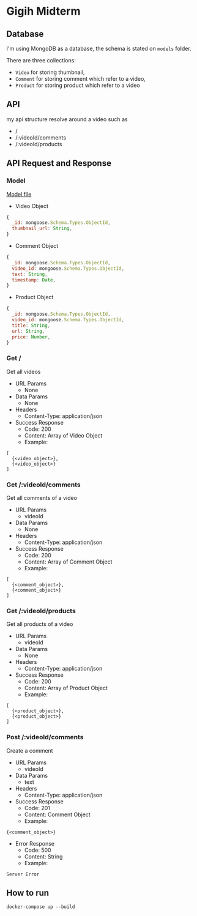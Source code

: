 # Gigih Midterm

## Database

I'm using MongoDB as a database, the schema is stated on `models` folder.

There are three collections:

- `Video` for storing thumbnail,
- `Comment` for storing comment which refer to a video,
- `Product` for storing product which refer to a video

## API

my api structure resolve around a video such as

- /
- /:videoId/comments
- /:videoId/products

## API Request and Response

### Model

[Model file](src/models/model.js)

- Video Object

```js
{
  _id: mongoose.Schema.Types.ObjectId,
  thumbnail_url: String,
}
```

- Comment Object

```js
{
  _id: mongoose.Schema.Types.ObjectId,
  video_id: mongoose.Schema.Types.ObjectId,
  text: String,
  timestamp: Date,
}
```

- Product Object

```js
{
  _id: mongoose.Schema.Types.ObjectId,
  video_id: mongoose.Schema.Types.ObjectId,
  title: String,
  url: String,
  price: Number,
}
```

### Get /

Get all videos

- URL Params
  - None
- Data Params
  - None
- Headers
  - Content-Type: application/json
- Success Response
  - Code: 200
  - Content: Array of Video Object
  - Example:

```JS
[
  {<video_object>},
  {<video_object>}
]
```

### Get /:videoId/comments

Get all comments of a video

- URL Params
  - videoId
- Data Params
  - None
- Headers
  - Content-Type: application/json
- Success Response
  - Code: 200
  - Content: Array of Comment Object
  - Example:

```JS
[
  {<comment_object>},
  {<comment_object>}
]
```

### Get /:videoId/products

Get all products of a video

- URL Params
  - videoId
- Data Params
  - None
- Headers
  - Content-Type: application/json
- Success Response
  - Code: 200
  - Content: Array of Product Object
  - Example:

```JS
[
  {<product_object>},
  {<product_object>}
]
```

### Post /:videoId/comments

Create a comment

- URL Params
  - videoId
- Data Params
  - text
- Headers
  - Content-Type: application/json
- Success Response
  - Code: 201
  - Content: Comment Object
  - Example:

```JS
{<comment_object>}
```

- Error Response
  - Code: 500
  - Content: String
  - Example:

```
Server Error
```

## How to run

```
docker-compose up --build
```
